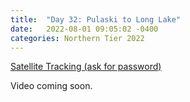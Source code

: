 ```yaml
---
title:  "Day 32: Pulaski to Long Lake"
date:   2022-08-01 09:05:02 -0400
categories: Northern Tier 2022
---
```


[Satellite Tracking (ask for password)](https://us0-share.explore.garmin.com/share/harveybarnhard)

Video coming soon.

<p style="text-align: center;"><div class='strava-embed-placeholder' data-embed-type='activity' data-embed-id='7566775514'></div><script src='https://strava-embeds.com/embed.js'></script></p>
